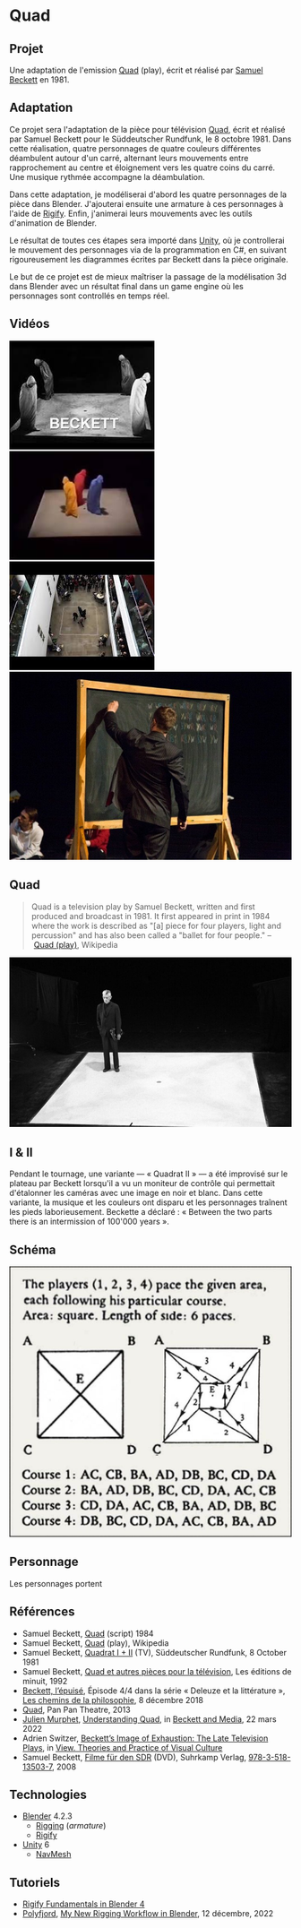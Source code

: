 # Quad

## Projet
Une adaptation de l'emission [Quad](https://en.wikipedia.org/wiki/Quad_(play)) (play), écrit et réalisé par [Samuel Beckett](https://fr.wikipedia.org/wiki/Samuel_Beckett) en 1981.

## Adaptation
Ce projet sera l'adaptation de la pièce pour télévision [Quad](https://en.wikipedia.org/wiki/Quad_(play)), écrit et réalisé par Samuel Beckett pour le Süddeutscher Rundfunk, le 8 octobre 1981. Dans cette réalisation, quatre personnages de quatre couleurs différentes déambulent autour d'un carré, alternant leurs mouvements entre rapprochement au centre et éloignement vers les quatre coins du carré. Une musique rythmée accompagne la déambulation.

Dans cette adaptation, je modéliserai d'abord les quatre personnages de la pièce dans Blender. J'ajouterai ensuite une armature à ces personnages à l'aide de [Rigify](https://docs.blender.org/manual/en/2.81/addons/rigging/rigify.html). Enfin, j'animerai leurs mouvements avec les outils d'animation de Blender.

Le résultat de toutes ces étapes sera importé dans [Unity](https://unity.com), où je controllerai le mouvement des personnages via de la programmation en C#, en suivant rigoureusement les diagrammes écrites par Beckett dans la pièce originale.

Le but de ce projet est de mieux maîtriser la passage de la modélisation 3d dans Blender avec un résultat final dans un game engine où les personnages sont controllés en temps réel.

## Vidéos
[![Quad I+II](images/quad-screenshot-bw.jpg)](https://youtu.be/4ZDRfnICq9M?si=C-gZmVLJnP3xtlsH)
[![Quad Samuel Beckett](images/quad-screenshot-c.jpg)](https://youtu.be/LPJBIvv13Bc?si=0LFpZiGgkzCgVaZg)
[![Huddersfield Contemporary Music Festival](images/quad-huddersfield.jpg)](https://youtu.be/X8PzPGVB6L8?si=tPijG7abwCiFNYWt)
[![Pan Pan Theatre](images/quad-pan-pan-theatre.jpg)](https://youtu.be/34NNTgvUE7c?si=oPEsxqbY4Q7v45xv)

## Quad
> Quad is a television play by Samuel Beckett, written and first produced and broadcast in 1981. It first appeared in print in 1984 where the work is described as "[a] piece for four players, light and percussion" and has also been called a "ballet for four people." – [Quad (play)](https://en.wikipedia.org/wiki/Quad_(play)), Wikipedia

![](images/beckett-on-quad.jpg)

## I & II
Pendant le tournage, une variante — « Quadrat II » — a été improvisé sur le plateau par Beckett lorsqu'il a vu un moniteur de contrôle qui permettait d'étalonner les caméras avec une image en noir et blanc. Dans cette variante, la musique et les couleurs ont disparu et les personnages traînent les pieds laborieusement. Beckette a déclaré : « Between the two parts there is an intermission of 100'000 years ».

## Schéma
![](images/quad-labelled.jpg)

## Personnage
Les personnages portent 

## Références
- Samuel Beckett, [Quad](https://rohandrape.net/ut/rttcc-text/Beckett1984d.pdf) (script) 1984
- Samuel Beckett, [Quad](https://en.wikipedia.org/wiki/Quad_(play)) (play), Wikipedia
- Samuel Beckett, [Quadrat I + II](https://www.youtube.com/watch?v=4ZDRfnICq9M) (TV), Süddeutscher Rundfunk, 8 October 1981
- Samuel Beckett, [Quad et autres pièces pour la télévision](http://www.leseditionsdeminuit.fr/livre-Quad_et_autres_pièces_pour_la_télévision-1524-1-1-0-1.html), Les éditions de minuit, 1992
- [Beckett, l’épuisé](https://www.radiofrance.fr/franceculture/podcasts/les-chemins-de-la-philosophie/beckett-l-epuise-9006976), Épisode 4/4 dans la série « Deleuze et la littérature », [Les chemins de la philosophie](https://www.radiofrance.fr/franceculture/podcasts/les-chemins-de-la-philosophie), 8 décembre 2018
- [Quad](https://www.panpantheatre.com/shows/quad), Pan Pan Theatre, 2013
- [Julien Murphet](https://researchers.adelaide.edu.au/profile/julian.murphet), [Understanding Quad](https://www.manchesterhive.com/display/9781526145840/9781526145840.00017.xml), in [Beckett and Media](https://www.manchesterhive.com/display/9781526145840/9781526145840.xml), 22 mars 2022
- Adrien Switzer, [Beckett’s Image of Exhaustion: The Late Television Plays](https://www.pismowidok.org/en/archive/2023/37-images-of-exhaustion/becketts-image-of-exhaustion-the-late-television-plays), in [View. Theories and Practice of Visual Culture](https://www.pismowidok.org/en/index)
- Samuel Beckett, [Filme für den SDR](https://www.suhrkamp.de/dvd/he-joe-quadrat-i-und-ii-nacht-und-traeume-schatten-geistertrio-t-9783518135037) (DVD), Suhrkamp Verlag, [978-3-518-13503-7](https://www.suhrkamp.de/dvd/he-joe-quadrat-i-und-ii-nacht-und-traeume-schatten-geistertrio-t-9783518135037), 2008

## Technologies
- [Blender](https://www.blender.org/download/) 4.2.3
	- [Rigging](https://www.blender.org/features/animation/#rigging) (*armature*)
	- [Rigify](https://docs.blender.org/manual/en/2.81/addons/rigging/rigify.html)
- [Unity](https://unity.com) 6
	- [NavMesh](https://docs.unity3d.com/ScriptReference/AI.NavMesh.html)

## Tutoriels
- [Rigify Fundamentals in Blender 4](https://www.youtube.com/playlist?list=PLdcL5aF8ZcJt1GvL-Fcxy-fPgEFG-1fLp)
- [Polyfjord](https://www.youtube.com/@Polyfjord), [My New Rigging Workflow in Blender](https://www.youtube.com/watch?v=BiPoPMnU2VI&list=PL2DcM9Gsef16GjHLpFtYS1A0iBlsCoq6G&index=10), 12 décembre, 2022